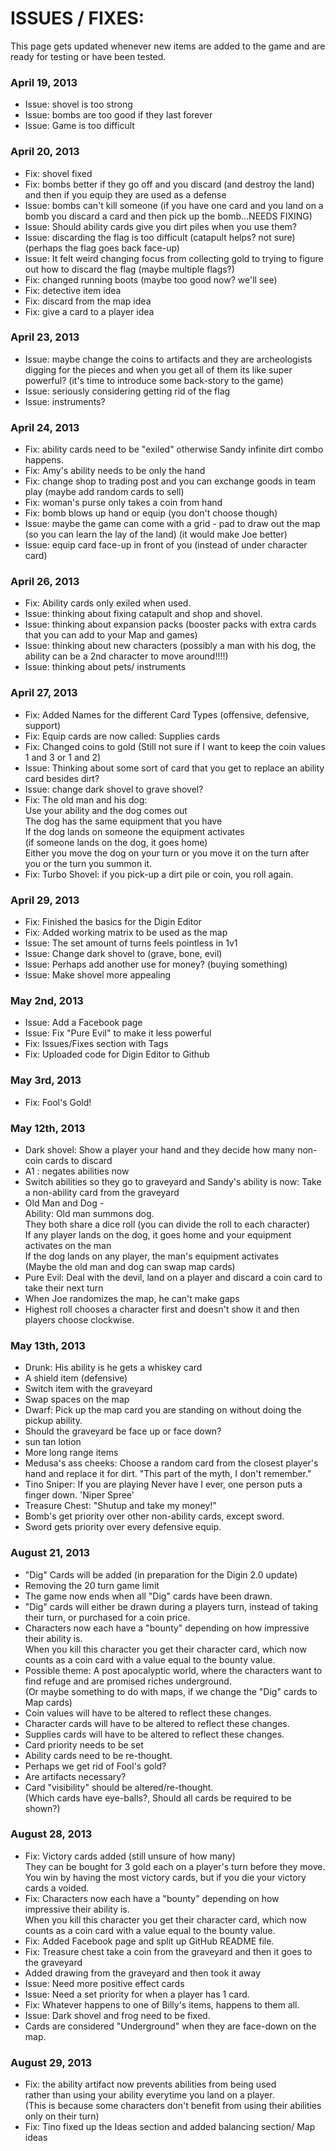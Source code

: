 <h1>
ISSUES / FIXES:
</h1>
This page gets updated whenever new items are added to the game and are ready for testing or have been tested.


<h3>
April 19, 2013
</h3>
<ul>
<li>Issue: shovel is too strong
<li>Issue: bombs are too good if they last forever
<li>Issue: Game is too difficult
</ul>
<h3>
April 20, 2013
</h3>
<ul>
<li>Fix: shovel fixed
<li>Fix: bombs better if they go off and you discard (and destroy the land) and then if you equip they are used as a defense
<li>Issue: bombs can't kill someone (if you have one card and you land on a bomb you discard a card and then pick up the bomb...NEEDS FIXING)

<li>Issue: Should ability cards give you dirt piles when you use them?

<li>Issue: discarding the flag is too difficult
(catapult helps? not sure)
(perhaps the flag goes back face-up)
<li>Issue: It felt weird changing focus from collecting gold to trying to figure out how to discard the flag
(maybe multiple flags?)

<li>Fix: changed running boots (maybe too good now? we'll see)
<li>Fix: detective item idea
<li>Fix: discard from the map idea
<li>Fix: give a card to a player idea
</ul>
<h3>
April 23, 2013
</h3>
<ul>
<li>Issue: maybe change the coins to artifacts and they are archeologists digging for the pieces and when you get all of them its like super powerful?
(it's time to introduce some back-story to the game)
<li>Issue: seriously considering getting rid of the flag
<li>Issue: instruments?
</ul>
<h3>
April 24, 2013
</h3>
<ul>
<li>Fix: ability cards need to be "exiled" otherwise Sandy infinite dirt combo happens.
<li>Fix: Amy's ability needs to be only the hand
<li>Fix: change shop to trading post and you can exchange goods in team play
(maybe add random cards to sell)
<li>Fix: woman's purse only takes a coin from hand
<li>Fix: bomb blows up hand or equip (you don't choose though)
<li>Issue: maybe the game can come with a grid - pad to draw out the map (so you can learn the lay of the land)
(it would make Joe better)
<li>Issue: equip card face-up in front of you (instead of under character card)
</ul>
<h3>
April 26, 2013
</h3>
<ul>
<li>Fix: Ability cards only exiled when used.
<li>Issue: thinking about fixing catapult and shop and shovel.
<li>Issue: thinking about expansion packs (booster packs with extra cards that you can add to your Map and games)
<li>Issue: thinking about new characters (possibly a man with his dog, the ability can be a 2nd character to move around!!!!)
<li>Issue: thinking about pets/ instruments
</ul>
<h3>
April 27, 2013
</h3>
<ul>
<li>Fix: Added Names for the different Card Types (offensive, defensive, support)
<li>Fix: Equip cards are now called: Supplies cards
<li>Fix: Changed coins to gold (Still not sure if I want to keep the coin values 1 and 3 or 1 and 2)
<li>Issue: Thinking about some sort of card that you get to replace an ability card besides dirt?
<li>Issue: change dark shovel to grave shovel?
<li>Fix: The old man and his dog:
<br>Use your ability and the dog comes out
<br>The dog has the same equipment that you have
<br>If the dog lands on someone the equipment activates
<br>(if someone lands on the dog, it goes home)
<br>Either you move the dog on your turn or you move it on the turn after you or the turn you summon it.
<li>Fix: Turbo Shovel: if you pick-up a dirt pile or coin, you roll again.
</ul>
<h3>
April 29, 2013
</h3>
<ul>
<li>Fix: Finished the basics for the Digin Editor
<li>Fix: Added working matrix to be used as the map
<li>Issue: The set amount of turns feels pointless in 1v1
<li>Issue: Change dark shovel to (grave, bone, evil)
<li>Issue: Perhaps add another use for money? (buying something)
<li>Issue: Make shovel more appealing
</ul>
<h3>
May 2nd, 2013
</h3>
<ul>
<li>Issue: Add a Facebook page
<li>Issue: Fix "Pure Evil" to make it less powerful
<li>Fix: Issues/Fixes section with Tags
<li>Fix: Uploaded code for Digin Editor to Github
</ul>
<h3>
May 3rd, 2013
</h3>
<ul>
<li>Fix: Fool's Gold!
</ul>
<h3>
May 12th, 2013
</h3>
<ul>
<li>Dark shovel: Show a player your hand and they decide how many non-coin cards to discard
<li>A1 : negates abilities now
<li>Switch abilities so they go to graveyard and Sandy's ability is now: Take a non-ability card from the graveyard
<li>Old Man and Dog - 
<br>Ability: Old man summons dog.
<br>They both share a dice roll (you can divide the roll to each character)
<br>If any player lands on the dog, it goes home and your equipment activates on the man
<br>If the dog lands on any player, the man's equipment activates
<br>(Maybe the old man and dog can swap map cards)
<li>Pure Evil: Deal with the devil, land on a player and discard a coin card to take their next turn
<li>When Joe randomizes the map, he can't make gaps
<li>Highest roll chooses a character first and doesn't show it and then players choose clockwise.
</ul>
<h3>
May 13th, 2013
</h3>
<ul>
<li>Drunk: His ability is he gets a whiskey card
<li>A shield item (defensive)
<li>Switch item with the graveyard
<li>Swap spaces on the map
<li>Dwarf: Pick up the map card you are standing on without doing the pickup ability.
<li>Should the graveyard be face up or face down?
<li>sun tan lotion
<li>More long range items
<li>Medusa's ass cheeks: Choose a random card from the closest player's hand and replace it for dirt. "This part of the myth, I don't remember."
<li>Tino Sniper: If you are playing Never have I ever, one person puts a finger down. 'Niper Spree'
<li> Treasure Chest: "Shutup and take my money!"
<li>Bomb's get priority over other non-ability cards, except sword.
<li>Sword gets priority over every defensive equip.
</ul>
<h3>
August 21, 2013
</h3>
<ul>
<li>"Dig" Cards will be added (in preparation for the Digin 2.0 update)
<li>Removing the 20 turn game limit
<li>The game now ends when all "Dig" cards have been drawn.
<li>"Dig" cards will either be drawn during a players turn, instead of taking their turn, or purchased for a coin price.
<li>Characters now each have a "bounty" depending on how impressive their ability is. 
<br>When you kill this character you get their character card, which now counts as a coin card with a value equal to the bounty value.
<li>Possible theme: A post apocalyptic world, where the characters want to find refuge and are promised riches underground.
<br>(Or maybe something to do with maps, if we change the "Dig" cards to Map cards)
<li>Coin values will have to be altered to reflect these changes.
<li>Character cards will have to be altered to reflect these changes.
<li>Supplies cards will have to be altered to reflect these changes.
<li>Card priority needs to be set
<li>Ability cards need to be re-thought.
<li>Perhaps we get rid of Fool's gold?
<li>Are artifacts necessary?
<li>Card "visibility" should be altered/re-thought. 
<br>(Which cards have eye-balls?, Should all cards be required to be shown?)
</ul>
<h3>
August 28, 2013
</h3>
<ul>
<li>Fix: Victory cards added (still unsure of how many)
<br>They can be bought for 3 gold each on a player's turn before they move.
<br>You win by having the most victory cards, but if you die your victory cards a voided.
<li>Fix: Characters now each have a "bounty" depending on how impressive their ability is. 
<br>When you kill this character you get their character card, which now counts as a coin card with a value equal to the bounty value.
<li>Fix: Added Facebook page and split up GitHub README file.
<li>Fix: Treasure chest take a coin from the graveyard and then it goes to the graveyard
<li>Added drawing from the graveyard and then took it away
<li>Issue: Need more positive effect cards
<li>Issue: Need a set priority for when a player has 1 card.
<li>Fix: Whatever happens to one of Billy's items, happens to them all.
<li>Issue: Dark shovel and frog need to be fixed.
<li>Cards are considered "Underground" when they are face-down on the map.
</ul>
<h3>
August 29, 2013
</h3>
<ul>
<li>Fix: the ability artifact now prevents abilities from being used
<br>rather than using your ability everytime you land on a player.
<br>(This is because some characters don't benefit from using their abilities only on their turn)
<li>Fix: Tino fixed up the Ideas section and added balancing section/ Map ideas
</ul>